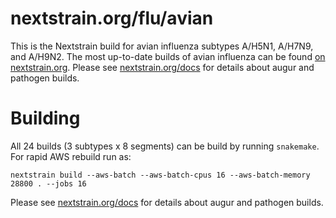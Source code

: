 # nextstrain.org/flu/avian

This is the Nextstrain build for avian influenza subtypes A/H5N1, A/H7N9, and A/H9N2.
The most up-to-date builds of avian influenza can be found [on nextstrain.org](https://nextstrain.org/flu/avian).
Please see [nextstrain.org/docs](https://nextstrain.org/docs) for details about augur and pathogen builds.

# Building

All 24 builds (3 subtypes x 8 segments) can be build by running `snakemake`. For rapid AWS rebuild run as:

    nextstrain build --aws-batch --aws-batch-cpus 16 --aws-batch-memory 28800 . --jobs 16
Please see [nextstrain.org/docs](https://nextstrain.org/docs) for details about augur and pathogen builds.
